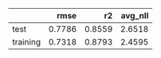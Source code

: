 |          |   rmse |     r2 |   avg_nll |
|:---------|-------:|-------:|----------:|
| test     | 0.7786 | 0.8559 |    2.6518 |
| training | 0.7318 | 0.8793 |    2.4595 |